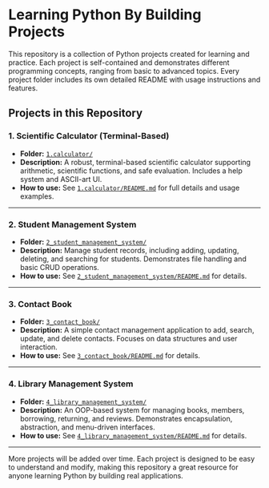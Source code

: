 # Learning Python By Building Projects

This repository is a collection of Python projects created for learning and practice. Each project is self-contained and demonstrates different programming concepts, ranging from basic to advanced topics. Every project folder includes its own detailed README with usage instructions and features.

## Projects in this Repository

### 1. Scientific Calculator (Terminal-Based)

- **Folder:** [`1.calculator/`](./1_calculator/)
- **Description:** A robust, terminal-based scientific calculator supporting arithmetic, scientific functions, and safe evaluation. Includes a help system and ASCII-art UI.
- **How to use:** See [`1.calculator/README.md`](./1_calculator/README.md) for full details and usage examples.

---

### 2. Student Management System

- **Folder:** [`2_student_management_system/`](./2_grade_app/)
- **Description:** Manage student records, including adding, updating, deleting, and searching for students. Demonstrates file handling and basic CRUD operations.
- **How to use:** See [`2_student_management_system/README.md`](./2_grade_app/README.md) for details.

---

### 3. Contact Book

- **Folder:** [`3_contact_book/`](./3_contact_book/)
- **Description:** A simple contact management application to add, search, update, and delete contacts. Focuses on data structures and user interaction.
- **How to use:** See [`3_contact_book/README.md`](./3_contact_book/README.md) for details.

---

### 4. Library Management System

- **Folder:** [`4_library_management_system/`](./4_library_management_system/)
- **Description:** An OOP-based system for managing books, members, borrowing, returning, and reviews. Demonstrates encapsulation, abstraction, and menu-driven interfaces.
- **How to use:** See [`4_library_management_system/README.md`](./4_library_management_system/README.md) for details.

---

More projects will be added over time. Each project is designed to be easy to understand and modify, making this repository a great resource for anyone learning Python by building real applications.

